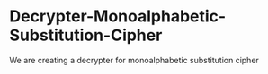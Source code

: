# Decrypter-Monoalphabetic-Substitution-Cipher
We are creating a decrypter for monoalphabetic substitution cipher

